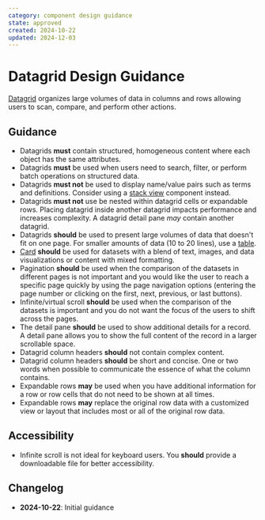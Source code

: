 ```yaml
---
category: component design guidance
state: approved
created: 2024-10-22
updated: 2024-12-03
---
```


# Datagrid Design Guidance

[Datagrid](https://clarity.design/documentation/datagrid) organizes large volumes of data in columns and rows allowing users to scan, compare, and perform other actions.

## Guidance

- Datagrids **must** contain structured, homogeneous content where each object has the same attributes.
- Datagrids **must** be used when users need to search, filter, or perform batch operations on structured data.
- Datagrids **must not** be used to display name/value pairs such as terms and definitions. Consider using a [stack view](https://clarity.design/documentation/stack-view) component instead.
- Datagrids **must not** use be nested within datagrid cells or expandable rows. Placing datagrid inside another datagrid impacts performance and increases complexity. A datagrid detail pane _may_ contain another datagrid.
- Datagrids **should** be used to present large volumes of data that doesn't fit on one page. For smaller amounts of data (10 to 20 lines), use a [table](https://clarity.design/documentation/table).
- [Card](https://clarity.design/documentation/card) **should** be used for datasets with a blend of text, images, and data visualizations or content with mixed formatting.
- Pagination **should** be used when the comparison of the datasets in different pages is not important and you would like the user to reach a specific page quickly by using the page navigation options (entering the page number or clicking on the first, next, previous, or last buttons).
- Infinite/virtual scroll **should** be used when the comparison of the datasets is important and you do not want the focus of the users to shift across the pages.
- The detail pane **should** be used to show additional details for a record. A detail pane allows you to show the full content of the record in a larger scrollable space.
- Datagrid column headers **should** not contain complex content.
- Datagrid column headers **should** be short and concise. One or two words when possible to communicate the essence of what the column contains.
- Expandable rows **may** be used when you have additional information for a row or row cells that do not need to be shown at all times.
- Expandable rows **may** replace the original row data with a customized view or layout that includes most or all of the original row data.

## Accessibility

- Infinite scroll is not ideal for keyboard users. You **should** provide a downloadable file for better accessibility.

## Changelog

- **2024-10-22**: Initial guidance
